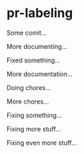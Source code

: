 # pr-labeling

Some comit...

More documenting...

Fixed something...

More documentation...

Doing chores...

More chores...

Fixing something...

Fixing more stuff...

Fixing even more stuff...